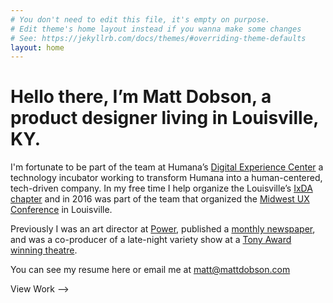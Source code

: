 ```yaml
---
# You don't need to edit this file, it's empty on purpose.
# Edit theme's home layout instead if you wanna make some changes
# See: https://jekyllrb.com/docs/themes/#overriding-theme-defaults
layout: home
---
```


# Hello there, I’m Matt Dobson, a product designer living in Louisville, KY.
I'm fortunate to be part of the team at Humana’s [Digital Experience Center](http://www.humana.io/) a technology incubator working to transform Humana into a human-centered, tech-driven company. In my free time I help organize the Louisville’s [IxDA chapter](https://www.meetup.com/ixdalouisville/) and in 2016 was part of the team that organized the [Midwest UX Conference](http://2016.midwestuxconference.com/) in Louisville.

Previously I was an art director at [Power](https://www.poweragency.com/), published a [monthly newspaper](http://www.thelouisvillepaper.com/), and was a co-producer of a late-night variety show at a [Tony Award winning theatre](https://actorstheatre.org/).

You can see my resume here or email me at [matt@mattdobson.com](mailto:matt@mattdobson.com)


View Work –>
